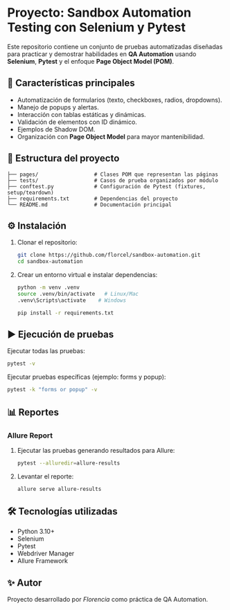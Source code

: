 # Proyecto: Sandbox Automation Testing con Selenium y Pytest

Este repositorio contiene un conjunto de pruebas automatizadas diseñadas para practicar y demostrar habilidades en **QA Automation** usando **Selenium**, **Pytest** y el enfoque **Page Object Model (POM)**.

## 🚀 Características principales

- Automatización de formularios (texto, checkboxes, radios, dropdowns).
- Manejo de popups y alertas.
- Interacción con tablas estáticas y dinámicas.
- Validación de elementos con ID dinámico.
- Ejemplos de Shadow DOM.
- Organización con **Page Object Model** para mayor mantenibilidad.

## 📂 Estructura del proyecto

```
├── pages/                  # Clases POM que representan las páginas
├── tests/                  # Casos de prueba organizados por módulo
├── conftest.py             # Configuración de Pytest (fixtures, setup/teardown)
├── requirements.txt        # Dependencias del proyecto
└── README.md               # Documentación principal
```

## ⚙️ Instalación

1. Clonar el repositorio:
   ```bash
   git clone https://github.com/florcel/sandbox-automation.git
   cd sandbox-automation
   ```

2. Crear un entorno virtual e instalar dependencias:
   ```bash
   python -m venv .venv
   source .venv/bin/activate   # Linux/Mac
   .venv\Scripts\activate    # Windows

   pip install -r requirements.txt
   ```

## ▶️ Ejecución de pruebas

Ejecutar todas las pruebas:
```bash
pytest -v
```

Ejecutar pruebas específicas (ejemplo: forms y popup):
```bash
pytest -k "forms or popup" -v
```

## 📊 Reportes

### Allure Report

1. Ejecutar las pruebas generando resultados para Allure:
   ```bash
   pytest --alluredir=allure-results
   ```

2. Levantar el reporte:
   ```bash
   allure serve allure-results
   ```

## 🛠️ Tecnologías utilizadas

- Python 3.10+
- Selenium
- Pytest
- Webdriver Manager
- Allure Framework

## ✨ Autor

Proyecto desarrollado por *Florencia* como práctica de QA Automation.
